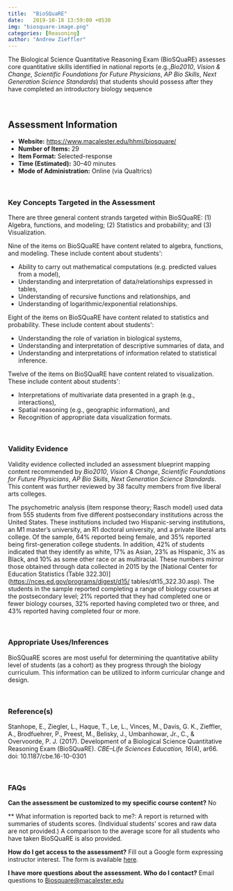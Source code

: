 ```yaml
---
title:  "BioSQuaRE"
date:   2019-10-18 13:59:00 +0530
img: "biosquare-image.png"
categories: [Reasoning]
author: "Andrew Zieffler"
---
```


The Biological Science Quantitative Reasoning Exam (BioSQuaRE) assesses core quantitative skills identified in national reports (e.g.,*Bio2010*, *Vision &amp; Change*, *Scientific Foundations for Future Physicians*, *AP Bio Skills*, *Next Generation Science Standards*) that students should possess after they have completed an introductory biology sequence

<br />

## Assessment Information

- **Website:** https://www.macalester.edu/hhmi/biosquare/
- **Number of Items:** 29
- **Item Format:** Selected-response
- **Time (Estimated):** 30&ndash;40 minutes
- **Mode of Administration:** Online (via Qualtrics)

<br />

### Key Concepts Targeted in the Assessment

There are three general content strands targeted within BioSQuaRE: (1) Algebra, functions, and modeling; (2) Statistics and probability; and (3) Visualization. 

Nine of the items on BioSQuaRE have content related to algebra, functions, and modeling. These include content about students':

- Ability to carry out mathematical computations (e.g. predicted values from a model),
- Understanding and interpretation of data/relationships expressed in tables, 
- Understanding of recursive functions and relationships, and
- Understanding of logarithmic/exponential relationships.

Eight of the items on BioSQuaRE have content related to statistics and probability. These include content about students':

- Understanding the role of variation in biological systems,
- Understanding and interpretation of descriptive summaries of data, and
- Understanding and interpretations of information related to statistical inference.

Twelve of the items on BioSQuaRE have content related to visualization. These include content about students':

- Interpretations of multivariate data presented in a graph (e.g., interactions),
- Spatial reasoning (e.g., geographic information), and
- Recognition of appropriate data visualization formats.

<br />

### Validity Evidence

Validity evidence collected included an assessment blueprint mapping content recommended by *Bio2010*, *Vision &amp; Change*, *Scientific Foundations for Future Physicians*, *AP Bio Skills*, *Next Generation Science Standards*. This content was further reviewed by 38 faculty members from five liberal arts colleges.


The psychometric analysis (item response theory; Rasch model) used data from 555 students from five different postsecondary institutions across the United States. These institutions included two Hispanic-serving institutions, an M1 master’s university, an R1 doctoral university, and a private liberal arts college. Of the sample, 64% reported being female, and 35% reported being first-generation college students. In addition, 42% of students indicated that they identify as white, 17% as Asian, 23% as Hispanic, 3% as Black, and 10% as some other race or as multiracial. These numbers mirror those obtained through data collected in 2015 by the [National Center for Education Statistics (Table 322.30)](https://nces.ed.gov/programs/digest/d15/ tables/dt15_322.30.asp). The students in the sample reported completing a range of biology courses at the postsecondary level; 21% reported that they had completed one or fewer biology courses, 32% reported having completed two or three, and 43% reported having completed four or more.

<br />

### Appropriate Uses/Inferences
 
BioSQuaRE scores are most useful for determining the quantitative ability level of students (as a cohort) as they progress through the biology curriculum. This information can be utilized to inform curricular change and design.

<br />

### Reference(s)

Stanhope, E., Ziegler, L., Haque, T., Le, L., Vinces, M., Davis, G. K., Zieffler, A., Brodfuehrer, P., Preest, M., Belisky, J., Umbanhowar, Jr., C., &amp; Overvoorde, P. J. (2017). Development of a Biological Science Quantitative Reasoning Exam (BioSQuaRE). *CBE–Life Sciences Education, 16*(4), ar66. doi: 10.1187/cbe.16-10-0301

<br />

### FAQs
 
**Can the assessment be customized to my specific course content?** 
No

** What information is reported back to me?: 
A report is returned with summaries of students scores. (Individual students' scores and raw data are not provided.) A comparison to the average score for all students who have taken BioSQuaRE is also provided.

**How do I get access to the assessment?**
Fill out a Google form expressing instructor interest. The form is available [here](https://docs.google.com/forms/d/e/1FAIpQLSevIoHPbU3CQSX2Jal3QTbudNU1rvAfj_evNyK1TOkWNj0UZw/viewform).


**I have more questions about the assessment. Who do I contact?**
Email questions to [Biosquare@macalester.edu](Biosquare@macalester.edu)

